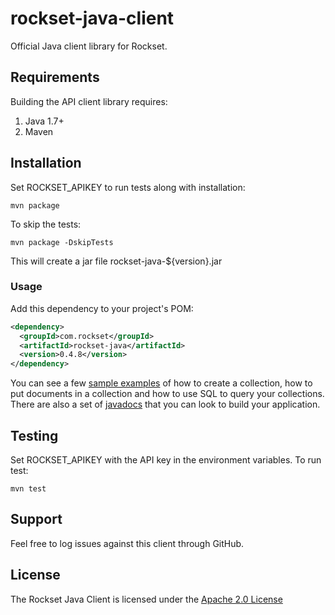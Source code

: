 # rockset-java-client

Official Java client library for Rockset.

## Requirements

Building the API client library requires:
1. Java 1.7+
2. Maven

## Installation

Set ROCKSET_APIKEY to run tests along with installation:
```
mvn package
```

To skip the tests:
```
mvn package -DskipTests
```

This will create a jar file rockset-java-${version}.jar

### Usage

Add this dependency to your project's POM:

```xml
<dependency>
  <groupId>com.rockset</groupId>
  <artifactId>rockset-java</artifactId>
  <version>0.4.8</version>
</dependency>
```

You can see a few [sample examples](https://github.com/rockset/rockset-java-client/tree/dhruba_feedback/examples) of how to create a collection, how to put documents in a collection and how to use SQL to query your collections. There are also a set of [javadocs](http://docs.rockset.com/java-client/com/rockset/client/RocksetClient.html) that you can look to build your application.

## Testing
Set ROCKSET_APIKEY with the API key in the environment variables. To run test:
```
mvn test
```

## Support

Feel free to log issues against this client through GitHub.

## License

The Rockset Java Client is licensed under the [Apache 2.0 License](https://github.com/rockset/rockset-java-client/blob/master/LICENSE)
